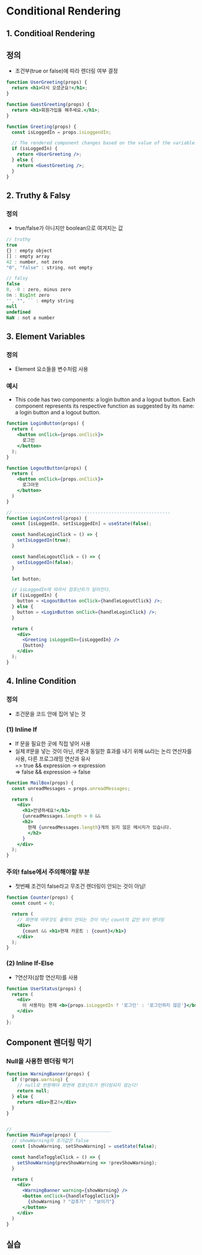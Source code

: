 # Conditional Rendering
## 1. Conditioal Rendering
## 정의
- 조건부(true or false)에 따라 렌더링 여부 결정
```jsx
function UserGreeting(props) {
  return <h1>다시 오셨군요!</h1>;
}

function GuestGreeting(props) {
  return <h1>회원가입을 해주세요.</h1>;
}

function Greeting(props) {
  const isLoggedIn = props.isLoggendIn;

  // The rendered component changes based on the value of the variable.
  if (isLoggedIn) {
    return <UserGreeting />;
  } else {
    return <GuestGreeting />;
  }
}
```
## 2. Truthy & Falsy
### 정의
- true/false가 아니지만 boolean으로 여겨지는 값
```jsx
// truthy
true
{} : empty object
[] : empty array
42 : number, not zero
"0", "false" : string, not empty

// falsy
false
0, -0 : zero, minus zero
0n : BigInt zero
'', "", `` : empty string
null
undefined
NaN : not a number
```

## 3. Element Variables
### 정의
- Element 요소들을 변수처럼 사용
### 예시
- This code has two components: a login button and a logout button. Each component represents its respective function as suggested by its name: a login button and a logout button.
```jsx
function LoginButton(props) {
  return (
    <button onClick={props.onClick}>
      로그인
    </button>
  );
}

function LogoutButton(props) {
  return (
    <button onClick={props.onClick}>
      로그아웃
    </button>
  )
}

// ----------------------------------------------------------
function LoginControl(props) {
  const [isLoggedIn, setIsLoggedIn] = useState(false);

  const handleLoginClick = () => {
    setIsLoggedIn(true);
  }

  const handleLogoutClick = () => {
    setIsLoggedIn(false);
  }

  let button;

  // isLoggedIn에 따라서 컴포넌트가 달라진다.
  if (isLoggedIn) {
    button = <LogoutButton onClick={handleLogoutClick} />;
  } else {
    button = <LoginButton onClick={handleLoginClick} />;
  }

  return (
    <div>
      <Greeting isLoggedIn={isLoggedIn} />
      {button}
    </div>
  );
}

```
## 4. Inline Condition
### 정의
- 조건문을 코드 안에 집어 넣는 것
### (1) Inline If
- If 문을 필요한 곳에 직접 넣어 사용
- 실제 If문을 넣는 것이 아닌, if문과 동일한 효과를 내기 위해 ```&&```라는 논리 연산자를 사용, 다른 프로그래밍 연산과 유사  
=> true && expression -> expression  
=> false && expression -> false
```jsx
function MailBox(props) {
  const unreadMessages = props.unreadMessages;

  return (
    <div>
      <h1>안녕하세요!</h1>
      {unreadMessages.length > 0 &&
      <h2>
        현재 {unreadMessages.length}개의 읽지 않은 메시지가 있습니다.
        </h2>
      }
    </div>
  );
}

```
### 주의! false에서 주의해야할 부분
- 첫번째 조건이 false라고 무조건 렌더링이 안되는 것이 아님!
```jsx
function Counter(props) {
  const count = 0;

  return (
    // 화면에 아무것도 출력이 안되는 것이 아닌 count의 값인 0이 렌더링
    <div>
      {count && <h1>현재 카운트 : {count}</h1>}
    </div>
  );
}
```
### (2) Inline If-Else
- ?연산자(삼항 연산자)를 사용
```jsx
function UserStatus(props) {
  return (
    <div>
      이 사용자는 현재 <b>{props.isLoggedIn ? '로그인' : '로그인하지 않은'}</b> 상태입니다.
    </div>
  )
};
```
## Component 렌더링 막기
### Null을 사용한 렌더링 막기
```jsx
function WarningBanner(props) {
  if (!props.warning) {
    // null로 반환해야 화면에 컴포넌트가 렌더링되지 않는다!
    return null;
  } else {
    return <div>경고!</div>
  }
}


// ____________________________________
function MainPage(props) {
  // showWarning의 초기값은 false
  const [showWarning, setShowWarning] = useState(false);

  const handleToggleClick = () => {
    setShowWarning(prevShowWarning => !prevShowWarning);
  }

  return (
    <div>
      <WarningBanner warning={showWarning} />
      <button onClick={handleToggleClick}>
        {showWarning ? "감추기" : "보이기"}
      </button>
    </div>
  )
}
```
## 실습


